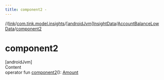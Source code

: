 ```yaml
---
title: component2 -
---
```

//[link](../../../index.md)/[com.tink.model.insights](../../index.md)/[[androidJvm]InsightData](../index.md)/[AccountBalanceLowData](index.md)/[component2](component2.md)



# component2  
[androidJvm]  
Content  
operator fun [component2](component2.md)(): [Amount](../../../com.tink.model.misc/[android-jvm]-amount/index.md)  



